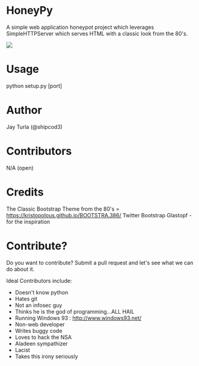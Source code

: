 HoneyPy
=======

A simple web application honeypot project which leverages SimpleHTTPServer which serves HTML with a classic look from the 80's.

<img src="https://raw.githubusercontent.com/shipcod3/honeypy/master/img/HoneyPY.PNG" />

Usage
=====

python setup.py [port]

Author
======
Jay Turla (@shipcod3)

Contributors
============
N/A (open)

Credits
=======
The Classic Bootstrap Theme from the 80's = https://kristopolous.github.io/BOOTSTRA.386/
Twitter Bootstrap
Glastopf - for the inspiration

Contribute?
===========
Do you want to contribute? Submit a pull request and let's see what we can do about it. 

Ideal Contributors include:
- Doesn't know python
- Hates git
- Not an infosec guy
- Thinks he is the god of programming...ALL HAIL
- Running Windows 93 : http://www.windows93.net/
- Non-web developer
- Writes buggy code
- Loves to hack the NSA
- Aladeen sympathizer
- Lacist
- Takes this irony seriously
